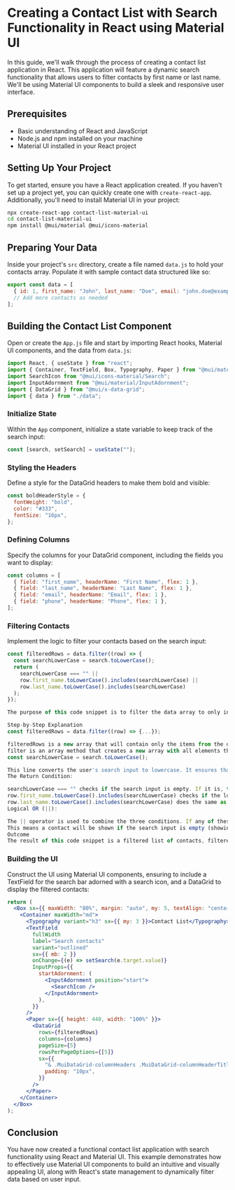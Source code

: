 # Creating a Contact List with Search Functionality in React using Material UI

In this guide, we'll walk through the process of creating a contact list application in React. This application will feature a dynamic search functionality that allows users to filter contacts by first name or last name. We'll be using Material UI components to build a sleek and responsive user interface.


## Prerequisites

- Basic understanding of React and JavaScript
- Node.js and npm installed on your machine
- Material UI installed in your React project

## Setting Up Your Project

To get started, ensure you have a React application created. If you haven't set up a project yet, you can quickly create one with `create-react-app`. Additionally, you'll need to install Material UI in your project:

```bash
npx create-react-app contact-list-material-ui
cd contact-list-material-ui
npm install @mui/material @mui/icons-material
```

## Preparing Your Data

Inside your project's `src` directory, create a file named `data.js` to hold your contacts array. Populate it with sample contact data structured like so:

```javascript
export const data = [
  { id: 1, first_name: "John", last_name: "Doe", email: "john.doe@example.com", phone: "123-456-7890" },
  // Add more contacts as needed
];
```

## Building the Contact List Component

Open or create the `App.js` file and start by importing React hooks, Material UI components, and the data from `data.js`:

```javascript
import React, { useState } from "react";
import { Container, TextField, Box, Typography, Paper } from "@mui/material";
import SearchIcon from "@mui/icons-material/Search";
import InputAdornment from "@mui/material/InputAdornment";
import { DataGrid } from "@mui/x-data-grid";
import { data } from "./data";
```

### Initialize State

Within the `App` component, initialize a state variable to keep track of the search input:

```javascript
const [search, setSearch] = useState("");
```

### Styling the Headers

Define a style for the DataGrid headers to make them bold and visible:

```javascript
const boldHeaderStyle = {
  fontWeight: "bold",
  color: "#333",
  fontSize: "16px",
};
```

### Defining Columns

Specify the columns for your DataGrid component, including the fields you want to display:

```javascript
const columns = [
  { field: "first_name", headerName: "First Name", flex: 1 },
  { field: "last_name", headerName: "Last Name", flex: 1 },
  { field: "email", headerName: "Email", flex: 1 },
  { field: "phone", headerName: "Phone", flex: 1 },
];
```

### Filtering Contacts

Implement the logic to filter your contacts based on the search input:

```javascript
const filteredRows = data.filter((row) => {
  const searchLowerCase = search.toLowerCase();
  return (
    searchLowerCase === "" ||
    row.first_name.toLowerCase().includes(searchLowerCase) ||
    row.last_name.toLowerCase().includes(searchLowerCase)
  );
});

The purpose of this code snippet is to filter the data array to only include contacts that match what the user types into the search input. The matching criteria apply to both the first_name and last_name fields of each contact.

Step-by-Step Explanation
const filteredRows = data.filter((row) => {...});

filteredRows is a new array that will contain only the items from the data array that satisfy the condition specified in the filter method.
filter is an array method that creates a new array with all elements that pass the test implemented by the provided function.
const searchLowerCase = search.toLowerCase();

This line converts the user's search input to lowercase. It ensures that the search is case-insensitive. For instance, searching for "john" will also return "John" or "JOHN".
The Return Condition:

searchLowerCase === "" checks if the search input is empty. If it is, this condition is true, and no filtering is applied. All contacts are included because the user hasn't typed anything to filter by.
row.first_name.toLowerCase().includes(searchLowerCase) checks if the lowercase version of the contact's first name includes the lowercase search string. For example, if a user types "jo", this condition will be true for a contact with the first name "John".
row.last_name.toLowerCase().includes(searchLowerCase) does the same as the above but for the contact's last name. It checks if the lowercase version of the last name contains the lowercase search string.
Logical OR (||):

The || operator is used to combine the three conditions. If any of these conditions is true, the filter method will include the current row (contact) in the filteredRows array.
This means a contact will be shown if the search input is empty (showing all contacts), or if either the first name or last name matches the search input.
Outcome
The result of this code snippet is a filtered list of contacts, filteredRows, where each contact's first name or last name (or both) contains the string that the user has entered in the search input, ignoring case differences. This filtered list is then used to display the contacts that match the search criteria, providing a dynamic search functionality within the React application.
```

### Building the UI

Construct the UI using Material UI components, ensuring to include a TextField for the search bar adorned with a search icon, and a DataGrid to display the filtered contacts:

```jsx
return (
  <Box sx={{ maxWidth: "80%", margin: "auto", my: 5, textAlign: "center" }}>
    <Container maxWidth="md">
      <Typography variant="h3" sx={{ my: 3 }}>Contact List</Typography>
      <TextField
        fullWidth
        label="Search contacts"
        variant="outlined"
        sx={{ mb: 2 }}
        onChange={(e) => setSearch(e.target.value)}
        InputProps={{
          startAdornment: (
            <InputAdornment position="start">
              <SearchIcon />
            </InputAdornment>
          ),
        }}
      />
      <Paper sx={{ height: 440, width: "100%" }}>
        <DataGrid
          rows={filteredRows}
          columns={columns}
          pageSize={5}
          rowsPerPageOptions={[5]}
          sx={{
            "& .MuiDataGrid-columnHeaders .MuiDataGrid-columnHeaderTitle": boldHeaderStyle,
            padding: "10px",
          }}
        />
      </Paper>
    </Container>
  </Box>
);
```

## Conclusion

You have now created a functional contact list application with search functionality using React and Material UI. This example demonstrates how to effectively use Material UI components to build an intuitive and visually appealing UI, along with React's state management to dynamically filter data based on user input.
